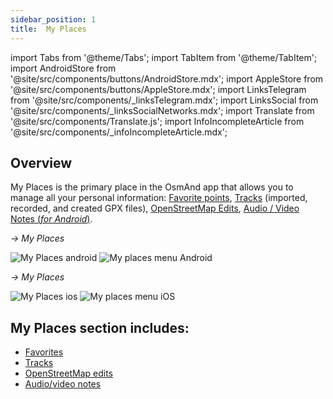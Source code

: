 ```yaml
---
sidebar_position: 1
title:  My Places
---
```


import Tabs from '@theme/Tabs';
import TabItem from '@theme/TabItem';
import AndroidStore from '@site/src/components/buttons/AndroidStore.mdx';
import AppleStore from '@site/src/components/buttons/AppleStore.mdx';
import LinksTelegram from '@site/src/components/_linksTelegram.mdx';
import LinksSocial from '@site/src/components/_linksSocialNetworks.mdx';
import Translate from '@site/src/components/Translate.js';
import InfoIncompleteArticle from '@site/src/components/_infoIncompleteArticle.mdx';

<InfoIncompleteArticle/>

## Overview

My Places is the primary place in the OsmAnd app that allows you to manage all your personal information: [Favorite points](../personal/favorites.md), [Tracks](../personal/tracks.md) (imported, recorded, and created GPX files), [OpenStreetMap Edits](../plugins/osm-editing.md), [Audio / Video Notes (*for Android*)](../plugins/audio-video-notes.md).  


<Tabs groupId="operating-systems">

<TabItem value="android" label="Android">

*[<Translate android="true" ids="shared_string_menu"/>](../start-with/main-menu.md) → My Places*  

![My Places android](@site/static/img/personal/my_places_android.png) ![My places menu Android](@site/static/img/personal/my_places_menu_android.png)

</TabItem>

<TabItem value="ios" label="iOS">

*[<Translate android="true" ids="shared_string_menu"/>](../start-with/main-menu.md) → My Places*  

![My Places ios](@site/static/img/personal/my_places_ios.png)  ![My places menu iOS](@site/static/img/personal/my_places_menu_ios.png)

</TabItem>

</Tabs>


 ## My Places section includes:  
 
- [Favorites](../personal/favorites.md)
- [Tracks](../personal/tracks.md)
- [OpenStreetMap edits](../plugins/osm-editing.md)
- [Audio/video notes](../plugins/audio-video-notes.md)
